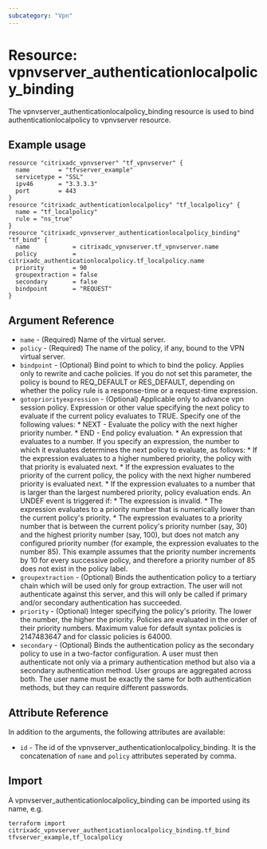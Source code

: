 ```yaml
---
subcategory: "Vpn"
---
```


# Resource: vpnvserver_authenticationlocalpolicy_binding

The vpnvserver_authenticationlocalpolicy_binding resource is used to bind authenticationlocalpolicy to vpnvserver resource.


## Example usage

```hcl
resource "citrixadc_vpnvserver" "tf_vpnvserver" {
  name        = "tfvserver_example"
  servicetype = "SSL"
  ipv46       = "3.3.3.3"
  port        = 443
}
resource "citrixadc_authenticationlocalpolicy" "tf_localpolicy" {
  name = "tf_localpolicy"
  rule = "ns_true"
}
resource "citrixadc_vpnvserver_authenticationlocalpolicy_binding" "tf_bind" {
  name            = citrixadc_vpnvserver.tf_vpnvserver.name
  policy          = citrixadc_authenticationlocalpolicy.tf_localpolicy.name
  priority        = 90
  groupextraction = false
  secondary       = false
  bindpoint       = "REQUEST"
}
```


## Argument Reference

* `name` - (Required) Name of the virtual server.
* `policy` - (Required) The name of the policy, if any, bound to the VPN virtual server.
* `bindpoint` - (Optional) Bind point to which to bind the policy. Applies only to rewrite and cache policies. If you do not set this parameter, the policy is bound to REQ_DEFAULT or RES_DEFAULT, depending on whether the policy rule is a response-time or a request-time expression.
* `gotopriorityexpression` - (Optional) Applicable only to advance vpn session policy. Expression or other value specifying the next policy to evaluate if the current policy evaluates to TRUE.  Specify one of the following values: * NEXT - Evaluate the policy with the next higher priority number. * END - End policy evaluation. * An expression that evaluates to a number. If you specify an expression, the number to which it evaluates determines the next policy to evaluate, as follows: *  If the expression evaluates to a higher numbered priority, the policy with that priority is evaluated next. * If the expression evaluates to the priority of the current policy, the policy with the next higher numbered priority is evaluated next. * If the expression evaluates to a number that is larger than the largest numbered priority, policy evaluation ends. An UNDEF event is triggered if: * The expression is invalid. * The expression evaluates to a priority number that is numerically lower than the current policy's priority. * The expression evaluates to a priority number that is between the current policy's priority number (say, 30) and the highest priority number (say, 100), but does not match any configured priority number (for example, the expression evaluates to the number 85). This example assumes that the priority number increments by 10 for every successive policy, and therefore a priority number of 85 does not exist in the policy label.
* `groupextraction` - (Optional) Binds the authentication policy to a tertiary chain which will be used only for group extraction.  The user will not authenticate against this server, and this will only be called if primary and/or secondary authentication has succeeded.
* `priority` - (Optional) Integer specifying the policy's priority. The lower the number, the higher the priority. Policies are evaluated in the order of their priority numbers. Maximum value for default syntax policies is 2147483647 and for classic policies is 64000.
* `secondary` - (Optional) Binds the authentication policy as the secondary policy to use in a two-factor configuration. A user must then authenticate not only via a primary authentication method but also via a secondary authentication method. User groups are aggregated across both. The user name must be exactly the same for both authentication methods, but they can require different passwords.


## Attribute Reference

In addition to the arguments, the following attributes are available:

* `id` - The id of the vpnvserver_authenticationlocalpolicy_binding. It is the concatenation of `name` and `policy` attributes seperated by comma.


## Import

A vpnvserver_authenticationlocalpolicy_binding can be imported using its name, e.g.

```shell
terraform import citrixadc_vpnvserver_authenticationlocalpolicy_binding.tf_bind tfvserver_example,tf_localpolicy
```
